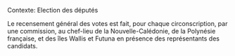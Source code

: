 Contexte: Election des députés

Le recensement général des votes est fait, pour chaque circonscription, par une commission, au chef-lieu de la Nouvelle-Calédonie, de la Polynésie française, et des îles Wallis et Futuna en présence des représentants des candidats.